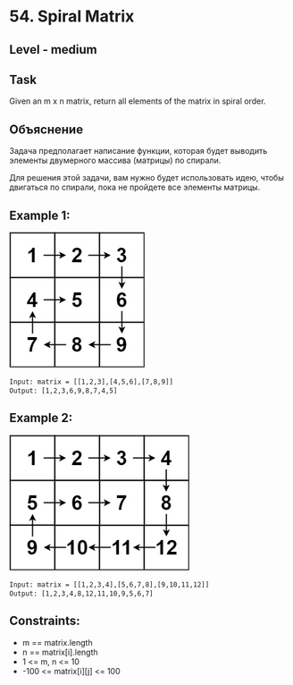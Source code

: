 # 54. Spiral Matrix


## Level - medium


## Task
Given an m x n matrix, return all elements of the matrix in spiral order.


## Объяснение
Задача предполагает написание функции, которая будет выводить элементы двумерного массива (матрицы) по спирали.

Для решения этой задачи, вам нужно будет использовать идею, чтобы двигаться по спирали, пока не пройдете все элементы матрицы.


## Example 1:
![img.png](img.png)
````
Input: matrix = [[1,2,3],[4,5,6],[7,8,9]]
Output: [1,2,3,6,9,8,7,4,5]
````


## Example 2:
![img_1.png](img_1.png)
````
Input: matrix = [[1,2,3,4],[5,6,7,8],[9,10,11,12]]
Output: [1,2,3,4,8,12,11,10,9,5,6,7]
````


## Constraints:
- m == matrix.length
- n == matrix[i].length
- 1 <= m, n <= 10
- -100 <= matrix[i][j] <= 100